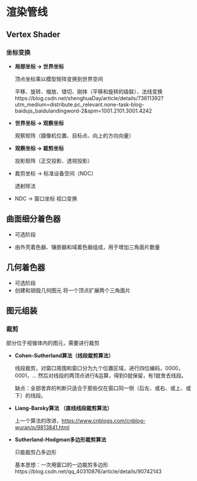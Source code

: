 # 渲染管线

## Vertex Shader

### 坐标变换

* **局部坐标 -> 世界坐标**

  顶点坐标乘以模型矩阵变换到世界空间

  平移、旋转、缩放、错切、刚体（平移和旋转的级联）、法线变换https://blog.csdn.net/shenghuaDay/article/details/73611392?utm_medium=distribute.pc_relevant.none-task-blog-baidujs_baidulandingword-2&spm=1001.2101.3001.4242

* **世界坐标 -> 观察坐标**

  观察矩阵（摄像机位置、目标点、向上的方向向量）

* **观察坐标 -> 裁剪坐标**

  投影矩阵（正交投影、透视投影）

* 裁剪坐标 -> 标准设备空间（NDC）

  透射除法

* NDC -> 窗口坐标
  视口变换
## 曲面细分着色器

* 可选阶段

* 由外壳着色器、镶嵌器和域着色器组成，用于增加三角面片数量

## 几何着色器
* 可选阶段
* 创建和销毁几何图元 将一个顶点扩展两个三角面片
## 图元组装

### 裁剪

部分位于视锥体内的图元，需要进行裁剪

* **Cohen-Sutherland算法（线段裁剪算法）**

  线段裁剪，对窗口周围和窗口分为九个位置区域，进行四位编码，0000，0001，... 然后对线段的两顶点进行&运算，得到0就保留，有1就舍去线段。

  缺点：全部舍弃的判断只适合于那些仅在窗口同一侧（后左、或右、或上、或下）的线段。

* **Liang-Barsky算法 （直线线段裁剪算法）**

  上一个算法的改进，https://www.cnblogs.com/cnblog-wuran/p/9813841.html

* **Sutherland-Hodgman多边形裁剪算法**

  只能裁剪凸多边形

  基本思想：一次用窗口的一边裁剪多边形https://blog.csdn.net/qq_40310876/article/details/90742143
